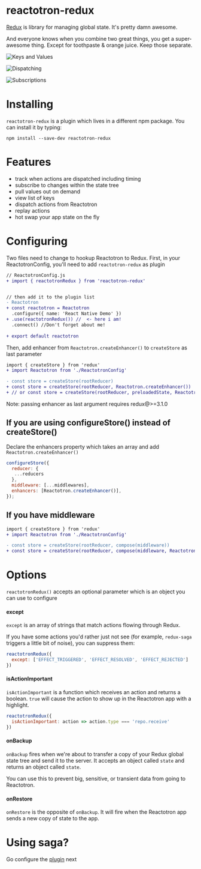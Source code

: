 # reactotron-redux

[Redux](http://redux.js.org/) is library for managing global state.  It's pretty damn awesome.

And everyone knows when you combine two great things, you get a super-awesome thing.  Except for toothpaste & orange juice.  Keep those separate.

![Keys and Values](./images/redux/redux-keys-values.jpg)

![Dispatching](./images/redux/dispatching.jpg)

![Subscriptions](./images/redux/subscriptions.jpg)


# Installing

`reactotron-redux` is a plugin which lives in a different npm package.  You can install it by typing:

```
npm install --save-dev reactotron-redux
```

# Features

* track when actions are dispatched including timing
* subscribe to changes within the state tree
* pull values out on demand
* view list of keys
* dispatch actions from Reactotron
* replay actions
* hot swap your app state on the fly


# Configuring

Two files need to change to hookup Reactotron to Redux.  First, in your
ReactotronConfig, you'll need to add `reactotron-redux` as plugin

```diff
// ReactotronConfig.js
+ import { reactotronRedux } from 'reactotron-redux'


// then add it to the plugin list
- Reactotron
+ const reactotron = Reactotron
  .configure({ name: 'React Native Demo' })
+ .use(reactotronRedux()) //  <- here i am!
  .connect() //Don't forget about me!
  
+ export default reactotron
```

Then, add enhancer from `Reactotron.createEnhancer()` to `createStore` as last parameter

```diff
import { createStore } from 'redux'
+ import Reactotron from './ReactotronConfig'

- const store = createStore(rootReducer)
+ const store = createStore(rootReducer, Reactotron.createEnhancer())
+ // or const store = createStore(rootReducer, preloadedState, Reactotron.createEnhancer())
```

Note: passing enhancer as last argument requires redux@>=3.1.0

## If you are using configureStore() instead of createStore()
Declare the enhancers property which takes an array and add `Reactotron.createEnhancer()`

```js
configureStore({
  reducer: {
   ...reducers
  },
  middleware: [...middlewares],
  enhancers: [Reactotron.createEnhancer()],
});
```

## If you have middleware

```diff
import { createStore } from 'redux'
+ import Reactotron from './ReactotronConfig'

- const store = createStore(rootReducer, compose(middleware))
+ const store = createStore(rootReducer, compose(middleware, Reactotron.createEnhancer()))
```

# Options

`reactotronRedux()` accepts an optional parameter which is an object you can use
to configure

#### except

`except` is an array of strings that match actions flowing through Redux.

If you have some actions you'd rather just not see (for example, `redux-saga`
triggers a little bit of noise), you can suppress them:

```js
reactotronRedux({
  except: ['EFFECT_TRIGGERED', 'EFFECT_RESOLVED', 'EFFECT_REJECTED']
})
```

#### isActionImportant

`isActionImportant` is a function which receives an action and returns a boolean.
`true` will cause the action to show up in the Reactotron app with a highlight.

```js
reactotronRedux({
  isActionImportant: action => action.type === 'repo.receive'
})
```

#### onBackup

`onBackup` fires when we're about to transfer a copy of your Redux global state
tree and send it to the server.  It accepts an object called `state` and returns
an object called `state`.

You can use this to prevent big, sensitive, or transient data from going to
Reactotron.

#### onRestore

`onRestore` is the opposite of `onBackup`.  It will fire when the Reactotron app
sends a new copy of state to the app.


# Using saga? 
Go configure the [plugin](https://github.com/infinitered/reactotron/blob/master/docs/plugin-redux-saga.md) next
